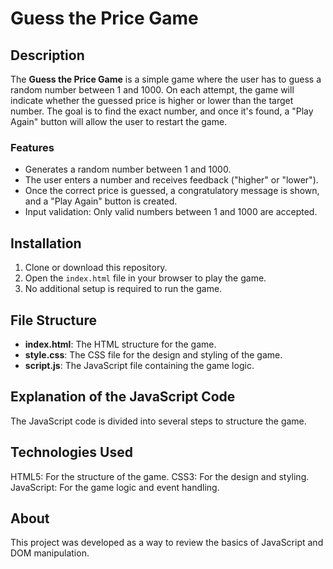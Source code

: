 # Guess the Price Game

## Description

The **Guess the Price Game** is a simple game where the user has to guess a random number between 1 and 1000. On each attempt, the game will indicate whether the guessed price is higher or lower than the target number. The goal is to find the exact number, and once it's found, a "Play Again" button will allow the user to restart the game.

### Features
- Generates a random number between 1 and 1000.
- The user enters a number and receives feedback ("higher" or "lower").
- Once the correct price is guessed, a congratulatory message is shown, and a "Play Again" button is created.
- Input validation: Only valid numbers between 1 and 1000 are accepted.

## Installation

1. Clone or download this repository.
2. Open the `index.html` file in your browser to play the game.
3. No additional setup is required to run the game.

## File Structure

- **index.html**: The HTML structure for the game.
- **style.css**: The CSS file for the design and styling of the game.
- **script.js**: The JavaScript file containing the game logic.

## Explanation of the JavaScript Code

The JavaScript code is divided into several steps to structure the game.

## Technologies Used
HTML5: For the structure of the game.
CSS3: For the design and styling.
JavaScript: For the game logic and event handling.

## About
This project was developed as a way to review the basics of JavaScript and DOM manipulation.
